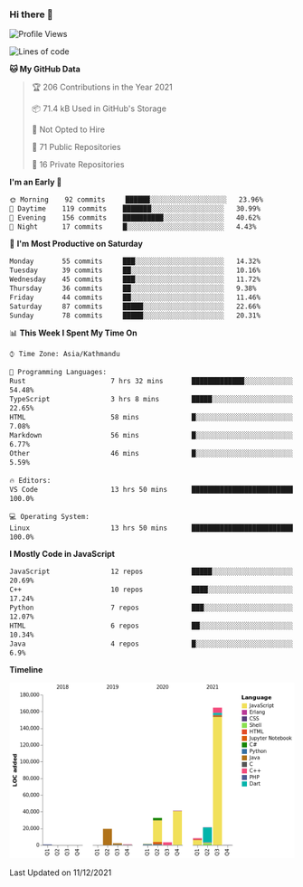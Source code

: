 ### Hi there 👋


<!--START_SECTION:waka-->
![Profile Views](http://img.shields.io/badge/Profile%20Views-0-blue)

![Lines of code](https://img.shields.io/badge/From%20Hello%20World%20I%27ve%20Written-299%20Thousand%20lines%20of%20code-blue)

**🐱 My GitHub Data** 

> 🏆 206 Contributions in the Year 2021
 > 
> 📦 71.4 kB Used in GitHub's Storage 
 > 
> 🚫 Not Opted to Hire
 > 
> 📜 71 Public Repositories 
 > 
> 🔑 16 Private Repositories  
 > 
**I'm an Early 🐤** 

```text
🌞 Morning    92 commits     ██████░░░░░░░░░░░░░░░░░░░   23.96% 
🌆 Daytime    119 commits    ███████░░░░░░░░░░░░░░░░░░   30.99% 
🌃 Evening    156 commits    ██████████░░░░░░░░░░░░░░░   40.62% 
🌙 Night      17 commits     █░░░░░░░░░░░░░░░░░░░░░░░░   4.43%

```
📅 **I'm Most Productive on Saturday** 

```text
Monday       55 commits     ███░░░░░░░░░░░░░░░░░░░░░░   14.32% 
Tuesday      39 commits     ██░░░░░░░░░░░░░░░░░░░░░░░   10.16% 
Wednesday    45 commits     ███░░░░░░░░░░░░░░░░░░░░░░   11.72% 
Thursday     36 commits     ██░░░░░░░░░░░░░░░░░░░░░░░   9.38% 
Friday       44 commits     ██░░░░░░░░░░░░░░░░░░░░░░░   11.46% 
Saturday     87 commits     █████░░░░░░░░░░░░░░░░░░░░   22.66% 
Sunday       78 commits     █████░░░░░░░░░░░░░░░░░░░░   20.31%

```


📊 **This Week I Spent My Time On** 

```text
⌚︎ Time Zone: Asia/Kathmandu

💬 Programming Languages: 
Rust                     7 hrs 32 mins       █████████████░░░░░░░░░░░░   54.48% 
TypeScript               3 hrs 8 mins        █████░░░░░░░░░░░░░░░░░░░░   22.65% 
HTML                     58 mins             █░░░░░░░░░░░░░░░░░░░░░░░░   7.08% 
Markdown                 56 mins             █░░░░░░░░░░░░░░░░░░░░░░░░   6.77% 
Other                    46 mins             █░░░░░░░░░░░░░░░░░░░░░░░░   5.59%

🔥 Editors: 
VS Code                  13 hrs 50 mins      █████████████████████████   100.0%

💻 Operating System: 
Linux                    13 hrs 50 mins      █████████████████████████   100.0%

```

**I Mostly Code in JavaScript** 

```text
JavaScript               12 repos            █████░░░░░░░░░░░░░░░░░░░░   20.69% 
C++                      10 repos            ████░░░░░░░░░░░░░░░░░░░░░   17.24% 
Python                   7 repos             ███░░░░░░░░░░░░░░░░░░░░░░   12.07% 
HTML                     6 repos             ██░░░░░░░░░░░░░░░░░░░░░░░   10.34% 
Java                     4 repos             █░░░░░░░░░░░░░░░░░░░░░░░░   6.9%

```


**Timeline**

![Chart not found](https://raw.githubusercontent.com/voidash/voidash/main/charts/bar_graph.png) 


 Last Updated on 11/12/2021
<!--END_SECTION:waka-->


<!--
**voidash/voidash** is a ✨ _special_ ✨ repository because its `README.md` (this file) appears on your GitHub profile.

Here are some ideas to get you started:

- 🔭 I’m currently working on ...
- 🌱 I’m currently learning ...
- 👯 I’m looking to collaborate on ...
- 🤔 I’m looking for help with ...
- 💬 Ask me about ...
- 📫 How to reach me: ...
- 😄 Pronouns: ...
- ⚡ Fun fact: ...
-->
